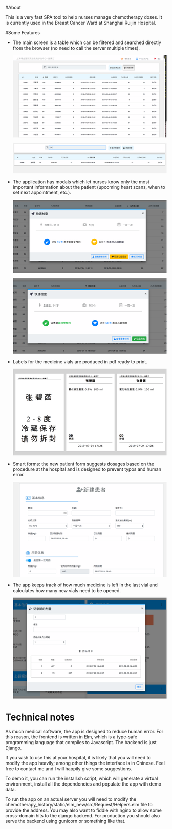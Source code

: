 #About

This is a very fast SPA tool to help nurses manage chemotherapy doses. It is currently used in the Breast Cancer Ward at Shanghai Ruijin Hospital. 

#Some Features

- The main screen is a table which can be filtered and searched directly from the browser (no need to call the server multiple times). 

  ![](./img/main.png)

  ![](./img/main_search.png)

- The application has modals which let nurses know only the most important information about the patient (upcoming heart scans, when to set next appointment, etc.).

  ![](./img/modal1.png)

  ![](./img/modal2.png)

- Labels for the medicine vials are produced in pdf ready to print.

  ![](./img/labels.png)

- Smart forms: the new patient form suggests dosages based on the procedure at the hospital and is designed to prevent typos and human error.

  ![](./img/new_patient.png)

- The app keeps track of how much medicine is left in the last vial and calculates how many new vials need to be opened.

  ![](./img/bottles.png)

# Technical notes

As much medical software, the app is designed to reduce human error. For this reason, the frontend is written in Elm, which is a type-safe programming language that compiles to Javascript. The backend is just Django.

If you wish to use this at your hospital, it is likely that you will need to modify the app heavily; among other things the interface is in Chinese. Feel free to contact me and I will happily give some suggestions.

To demo it, you can run the install.sh script, which will generate a virtual environment, install all the dependencies and populate the app with demo data.

To run the app on an actual server you will need to modify the chemotherapy_history/static/elm_new/src/Request/Helpers.elm file to provide the address. You may also want to fiddle with nginx to allow some cross-domain hits to the django backend. For production you should also serve the backend using gunicorn or something like that.